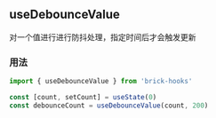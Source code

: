 ## useDebounceValue

对一个值进行进行防抖处理，指定时间后才会触发更新

### 用法

```javascript
import { useDebounceValue } from 'brick-hooks'

const [count, setCount] = useState(0)
const debounceCount = useDebounceValue(count, 200)
```

